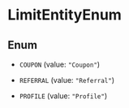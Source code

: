 
# LimitEntityEnum

## Enum


* `COUPON` (value: `"Coupon"`)

* `REFERRAL` (value: `"Referral"`)

* `PROFILE` (value: `"Profile"`)



